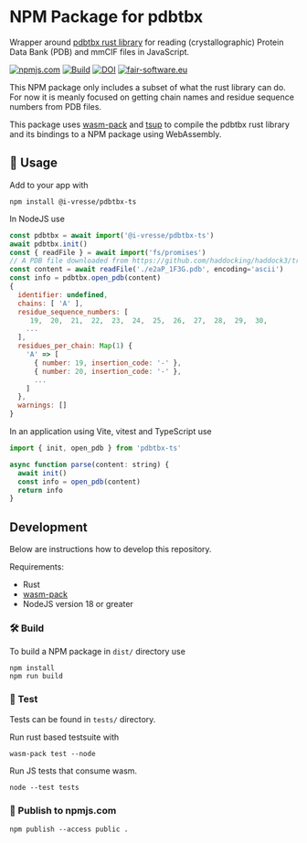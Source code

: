 # NPM Package for pdbtbx

Wrapper around [pdbtbx rust library](https://crates.io/crates/pdbtbx) for reading (crystallographic) Protein Data Bank (PDB) and mmCIF files in JavaScript.

[![npmjs.com](https://img.shields.io/npm/v/@i-vresse/pdbtbx-ts.svg?style=flat)](https://www.npmjs.com/package/@i-vresse/pdbtbx-ts)
[![Build](https://github.com/i-VRESSE/pdbtbx-ts/actions/workflows/build.yml/badge.svg)](https://github.com/i-VRESSE/pdbtbx-ts/actions/workflows/build.yml)
[![DOI](https://zenodo.org/badge/DOI/10.5281/zenodo.6532349.svg)](https://doi.org/10.5281/zenodo.6532349)
[![fair-software.eu](https://img.shields.io/badge/fair--software.eu-%E2%97%8F%20%20%E2%97%8F%20%20%E2%97%8F%20%20%E2%97%8F%20%20%E2%97%8B-yellow)](https://fair-software.eu)

This NPM package only includes a subset of what the rust library can do.
For now it is meanly focused on getting chain names and residue sequence numbers from PDB files.

This package uses [wasm-pack](https://rustwasm.github.io/) and [tsup](https://tsup.egoist.sh) to compile the pdbtbx rust library and its bindings to a NPM package using WebAssembly.

## 🚴 Usage

Add to your app with

```shell
npm install @i-vresse/pdbtbx-ts
```

In NodeJS use

```js
const pdbtbx = await import('@i-vresse/pdbtbx-ts')
await pdbtbx.init()
const { readFile } = await import('fs/promises')
// A PDB file downloaded from https://github.com/haddocking/haddock3/tree/main/examples/docking-protein-protein/data
const content = await readFile('./e2aP_1F3G.pdb', encoding='ascii')
const info = pdbtbx.open_pdb(content)
{
  identifier: undefined,
  chains: [ 'A' ],
  residue_sequence_numbers: [
     19,  20,  21,  22,  23,  24,  25,  26,  27,  28,  29,  30,
    ...
  ],
  residues_per_chain: Map(1) {
    'A' => [
      { number: 19, insertion_code: '-' },
      { number: 20, insertion_code: '-' },
      ...
    ]
  },
  warnings: []
}
```

In an application using Vite, vitest and TypeScript use

```js
import { init, open_pdb } from 'pdbtbx-ts'

async function parse(content: string) {
  await init()
  const info = open_pdb(content)
  return info
}
```

## Development

Below are instructions how to develop this repository.

Requirements:

* Rust
* [wasm-pack](https://rustwasm.github.io/wasm-pack/)
* NodeJS version 18 or greater

### 🛠️ Build

To build a NPM package in `dist/` directory use

```shell
npm install
npm run build
```

### 🔬 Test

Tests can be found in `tests/` directory.

Run rust based testsuite with

```shell
wasm-pack test --node
```

Run JS tests that consume wasm.

```shell
node --test tests
```

### 🎁 Publish to npmjs.com

```shell
npm publish --access public .
```
